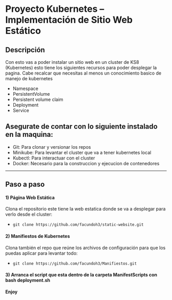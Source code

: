 # Proyecto Kubernetes – Implementación de Sitio Web Estático

## Descripción
Con esto vas a poder instalar un sitio web en un cluster de KS8 (Kubernetes)
esto tiene los siguientes recursos para poder desplegar la pagina.
Cabe recalcar que necesitas al menos un conocimiento basico de manejo de kubernetes 

- Namespace
- PersistentVolume
- Persistent volume claim
- Deployment
- Service

## Asegurate de contar con lo siguiente instalado en la maquina:
- Git: Para clonar y versionar los repos
- Minikube: Para levantar el cluster que va a tener kubernetes local
- Kubectl: Para interactuar con el cluster
- Docker: Necesario para la construccion y ejecucion de contenedores
________________________________________

## Paso a paso 

#### 1) Página Web Estática
Clona el repositorio este tiene la web estatica donde se va a desplegar para verlo desde el cluster:
* `git clone https://github.com/facundoh3/static-website.git`

#### 2) Manifiestos de Kubernetes
Clona también el repo que reúne los archivos de configuración para que los puedas aplicar para levantar todo:
* `git clone https://github.com/facundoh3/Manifiestos.git`

#### 3) Arranca el script que esta dentro de la carpeta ManifestScripts con bash deployment.sh 

**Enjoy**
